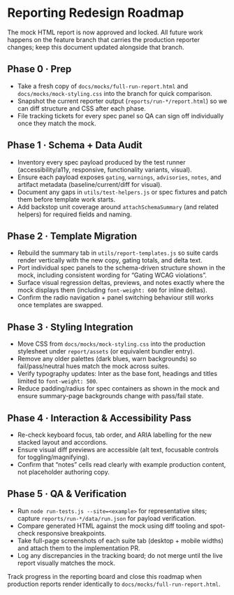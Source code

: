 # Reporting Redesign Roadmap

The mock HTML report is now approved and locked. All future work happens on the feature branch that carries the production reporter changes; keep this document updated alongside that branch.

## Phase 0 · Prep
- Take a fresh copy of `docs/mocks/full-run-report.html` and `docs/mocks/mock-styling.css` into the branch for quick comparison.
- Snapshot the current reporter output (`reports/run-*/report.html`) so we can diff structure and CSS after each phase.
- File tracking tickets for every spec panel so QA can sign off individually once they match the mock.

## Phase 1 · Schema + Data Audit
- Inventory every spec payload produced by the test runner (accessibility/a11y, responsive, functionality variants, visual).
- Ensure each payload exposes `gating`, `warnings`, `advisories`, `notes`, and artifact metadata (baseline/current/diff for visual).
- Document any gaps in `utils/test-helpers.js` or spec fixtures and patch them before template work starts.
- Add backstop unit coverage around `attachSchemaSummary` (and related helpers) for required fields and naming.

## Phase 2 · Template Migration
- Rebuild the summary tab in `utils/report-templates.js` so suite cards render vertically with the new copy, gating totals, and delta text.
- Port individual spec panels to the schema-driven structure shown in the mock, including consistent wording for “Gating WCAG violations”.
- Surface visual regression deltas, previews, and notes exactly where the mock displays them (including `font-weight: 600` for inline deltas).
- Confirm the radio navigation + panel switching behaviour still works once templates are swapped.

## Phase 3 · Styling Integration
- Move CSS from `docs/mocks/mock-styling.css` into the production stylesheet under `report/assets` (or equivalent bundler entry).
- Remove any older palettes (dark blues, warn backgrounds) so fail/pass/neutral hues match the mock across suites.
- Verify typography updates: Inter as the base font, headings and titles limited to `font-weight: 500`.
- Reduce padding/radius for spec containers as shown in the mock and ensure summary-page backgrounds change with pass/fail state.

## Phase 4 · Interaction & Accessibility Pass
- Re-check keyboard focus, tab order, and ARIA labelling for the new stacked layout and accordions.
- Ensure visual diff previews are accessible (alt text, focusable controls for toggling/magnifying).
- Confirm that “notes” cells read clearly with example production content, not placeholder authoring copy.

## Phase 5 · QA & Verification
- Run `node run-tests.js --site=<example>` for representative sites; capture `reports/run-*/data/run.json` for payload verification.
- Compare generated HTML against the mock using diff tooling and spot-check responsive breakpoints.
- Take full-page screenshots of each suite tab (desktop + mobile widths) and attach them to the implementation PR.
- Log any discrepancies in the tracking board; do not merge until the live report visually matches the mock.

Track progress in the reporting board and close this roadmap when production reports render identically to `docs/mocks/full-run-report.html`.
